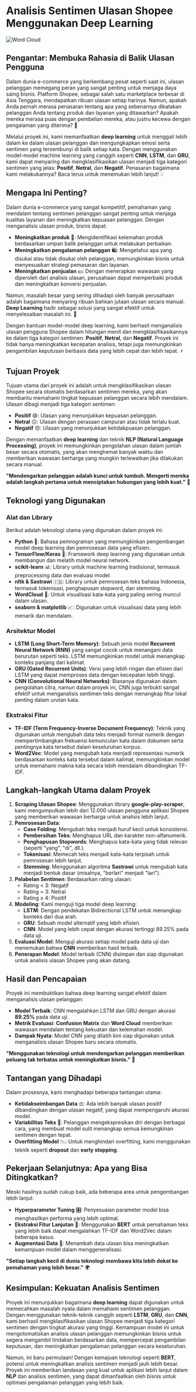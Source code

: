 # Analisis Sentimen Ulasan Shopee Menggunakan Deep Learning
![Word Cloud](wordcloudshopee.jpg)
## Pengantar: Membuka Rahasia di Balik Ulasan Pengguna
Dalam dunia e-commerce yang berkembang pesat seperti saat ini, ulasan pelanggan memegang peran yang sangat penting untuk menjaga daya saing bisnis. Platform Shopee, sebagai salah satu marketplace terbesar di Asia Tenggara, mendapatkan ribuan ulasan setiap harinya. Namun, apakah Anda pernah merasa penasaran tentang apa yang sebenarnya dikatakan pelanggan Anda tentang produk dan layanan yang ditawarkan? Apakah mereka merasa puas dengan pembelian mereka, atau justru kecewa dengan pengalaman yang diterima? 🌟

Melalui proyek ini, kami memanfaatkan **deep learning** untuk menggali lebih dalam ke dalam ulasan pelanggan dan mengungkapkan emosi serta sentimen yang tersembunyi di balik setiap kata. Dengan menggunakan model-model machine learning yang canggih seperti **CNN**, **LSTM**, dan **GRU**, kami dapat menyaring dan mengklasifikasikan ulasan menjadi tiga kategori sentimen yang jelas: **Positif**, **Netral**, dan **Negatif**. Penasaran bagaimana kami melakukannya? Baca terus untuk menemukan lebih lanjut! 💡

## Mengapa Ini Penting?
Dalam dunia e-commerce yang sangat kompetitif, pemahaman yang mendalam tentang sentimen pelanggan sangat penting untuk menjaga kualitas layanan dan meningkatkan kepuasan pelanggan. Dengan menganalisis ulasan produk, bisnis dapat:

- **Meningkatkan produk** 🚀: Mengidentifikasi kelemahan produk berdasarkan umpan balik pelanggan untuk melakukan perbaikan.
- **Meningkatkan pengalaman pelanggan** 🛍️: Mengetahui apa yang disukai atau tidak disukai oleh pelanggan, memungkinkan bisnis untuk menyesuaikan strategi pemasaran dan layanan.
- **Meningkatkan penjualan** 💵: Dengan menerapkan wawasan yang diperoleh dari analisis ulasan, perusahaan dapat memperbaiki produk dan meningkatkan konversi penjualan.

Namun, masalah besar yang sering dihadapi oleh banyak perusahaan adalah bagaimana menyaring ribuan bahkan jutaan ulasan secara manual. **Deep Learning** hadir sebagai solusi yang sangat efektif untuk menyelesaikan masalah ini. 🤖

Dengan bantuan model-model deep learning, kami berhasil menganalisis ulasan pengguna Shopee dalam hitungan menit dan mengklasifikasikannya ke dalam tiga kategori sentimen: **Positif**, **Netral**, dan **Negatif**. Proyek ini tidak hanya meningkatkan kecepatan analisis, tetapi juga memungkinkan pengambilan keputusan berbasis data yang lebih cepat dan lebih tepat. ⚡

## Tujuan Proyek
Tujuan utama dari proyek ini adalah untuk mengklasifikasikan ulasan Shopee secara otomatis berdasarkan sentimen mereka, yang akan membantu memahami tingkat kepuasan pelanggan secara lebih mendalam. Ulasan dibagi menjadi tiga kategori sentimen:

- **Positif** 😄: Ulasan yang menunjukkan kepuasan pelanggan.
- **Netral** 😐: Ulasan dengan perasaan campuran atau tidak terlalu kuat.
- **Negatif** 😞: Ulasan yang menunjukkan ketidakpuasan pelanggan.

Dengan memanfaatkan **deep learning** dan teknik **NLP (Natural Language Processing)**, proyek ini memungkinkan pengolahan ulasan dalam jumlah besar secara otomatis, yang akan menghemat banyak waktu dan memberikan wawasan berharga yang mungkin terlewatkan jika dilakukan secara manual.

**"Mendengarkan pelanggan adalah kunci untuk tumbuh. Mengerti mereka adalah langkah pertama untuk menciptakan hubungan yang lebih kuat."** 💬

## Teknologi yang Digunakan
### Alat dan Library
Berikut adalah teknologi utama yang digunakan dalam proyek ini:

- **Python** 🐍: Bahasa pemrograman yang memungkinkan pengembangan model deep learning dan pemrosesan data yang efisien.
- **TensorFlow/Keras** 🤖: Framework deep learning yang digunakan untuk membangun dan melatih model neural network.
- **scikit-learn** 📊: Library untuk machine learning tradisional, termasuk preprocessing data dan evaluasi model.
- **nltk & Sastrawi** 🇮🇩: Library untuk pemrosesan teks bahasa Indonesia, termasuk tokenisasi, penghapusan stopword, dan stemming.
- **WordCloud** 🌈: Untuk visualisasi kata-kata yang paling sering muncul dalam ulasan.
- **seaborn & matplotlib** 📈: Digunakan untuk visualisasi data yang lebih menarik dan mendalam.

### Arsitektur Model
- **LSTM (Long Short-Term Memory)**: Sebuah jenis model **Recurrent Neural Network (RNN)** yang sangat cocok untuk menangani data berurutan seperti teks. LSTM memungkinkan model untuk menangkap konteks panjang dari kalimat.
- **GRU (Gated Recurrent Units)**: Versi yang lebih ringan dan efisien dari LSTM yang dapat memproses data dengan kecepatan lebih tinggi.
- **CNN (Convolutional Neural Networks)**: Biasanya digunakan dalam pengolahan citra, namun dalam proyek ini, CNN juga terbukti sangat efektif untuk menganalisis sentimen teks dengan menangkap fitur lokal penting dalam urutan kata.

### Ekstraksi Fitur
- **TF-IDF (Term Frequency-Inverse Document Frequency)**: Teknik yang digunakan untuk mengubah data teks menjadi format numerik dengan mempertimbangkan frekuensi kemunculan kata dalam dokumen serta pentingnya kata tersebut dalam keseluruhan korpus.
- **Word2Vec**: Model yang mengubah kata menjadi representasi numerik berdasarkan konteks kata tersebut dalam kalimat, memungkinkan model untuk memahami makna kata secara lebih mendalam dibandingkan TF-IDF.

## Langkah-langkah Utama dalam Proyek
1. **Scraping Ulasan Shopee**: Menggunakan library **google-play-scraper**, kami mengumpulkan lebih dari 12.000 ulasan pengguna aplikasi Shopee yang memberikan wawasan berharga untuk analisis lebih lanjut.
2. **Pemrosesan Data**:
   - **Case Folding**: Mengubah teks menjadi huruf kecil untuk konsistensi.
   - **Pembersihan Teks**: Menghapus URL dan karakter non-alfanumerik.
   - **Penghapusan Stopwords**: Menghapus kata-kata yang tidak relevan (seperti "yang", "di", dll.).
   - **Tokenisasi**: Memecah teks menjadi kata-kata terpisah untuk pemrosesan lebih lanjut.
   - **Stemming**: Menggunakan algoritma **Sastrawi** untuk mengubah kata menjadi bentuk dasar (misalnya, "berlari" menjadi "lari").
3. **Pelabelan Sentimen**: Berdasarkan rating ulasan:
   - Rating < 3: Negatif
   - Rating = 3: Netral
   - Rating ≥ 4: Positif
4. **Modeling**: Kami menguji tiga model deep learning:
   - **LSTM**: Dengan pendekatan Bidirectional LSTM untuk menangkap konteks dari dua arah.
   - **GRU**: Sebuah model alternatif yang lebih efisien.
   - **CNN**: Model yang lebih cepat dengan akurasi tertinggi 89.25% pada data uji.
5. **Evaluasi Model**: Menguji akurasi setiap model pada data uji dan menemukan bahwa **CNN** memberikan hasil terbaik.
6. **Penerapan Model**: Model terbaik (CNN) disimpan dan siap digunakan untuk analisis ulasan Shopee yang akan datang.

## Hasil dan Pencapaian
Proyek ini membuktikan bahwa deep learning sangat efektif dalam menganalisis ulasan pelanggan:

- **Model Terbaik**: CNN mengalahkan LSTM dan GRU dengan akurasi **89.25%** pada data uji.
- **Metrik Evaluasi**: **Confusion Matrix** dan **Word Cloud** memberikan wawasan mendalam tentang kekuatan dan kelemahan model.
- **Dampak Nyata**: Model CNN yang dilatih kini siap digunakan untuk menganalisis ulasan Shopee baru secara otomatis.

**"Menggunakan teknologi untuk mendengarkan pelanggan memberikan peluang tak terbatas untuk meningkatkan bisnis."** 🚀

## Tantangan yang Dihadapi
Dalam prosesnya, kami menghadapi beberapa tantangan utama:

- **Ketidakseimbangan Data** ⚖️: Ada lebih banyak ulasan positif dibandingkan dengan ulasan negatif, yang dapat mempengaruhi akurasi model.
- **Variabilitas Teks** 💬: Pelanggan mengekspresikan diri dengan berbagai cara, yang membuat model sulit menangkap semua kemungkinan sentimen dengan tepat.
- **Overfitting Model** 📉: Untuk menghindari overfitting, kami menggunakan teknik seperti **dropout** dan **early stopping**.

## Pekerjaan Selanjutnya: Apa yang Bisa Ditingkatkan?
Meski hasilnya sudah cukup baik, ada beberapa area untuk pengembangan lebih lanjut:

- **Hyperparameter Tuning** 🎛️: Penyesuaian parameter model bisa menghasilkan performa yang lebih optimal.
- **Ekstraksi Fitur Lanjutan** 🚀: Menggunakan **BERT** untuk pemahaman teks yang lebih baik dapat mengalahkan TF-IDF dan Word2Vec dalam beberapa kasus.
- **Augmentasi Data** 🧠: Menambah data ulasan bisa meningkatkan kemampuan model dalam menggeneralisasi.

**"Setiap langkah kecil di dunia teknologi membawa kita lebih dekat ke pemahaman yang lebih besar."** 🌍

## Kesimpulan: Kekuatan Analisis Sentimen
Proyek ini menunjukkan bagaimana **deep learning** dapat digunakan untuk memecahkan masalah nyata dalam memahami sentimen pelanggan. Dengan menggunakan teknik-teknik canggih seperti **LSTM**, **GRU**, dan **CNN**, kami berhasil mengklasifikasikan ulasan Shopee menjadi tiga kategori sentimen dengan tingkat akurasi yang tinggi. Kemampuan model ini untuk mengotomatiskan analisis ulasan pelanggan memungkinkan bisnis untuk segera mengambil tindakan berdasarkan data, mempercepat pengambilan keputusan, dan meningkatkan pengalaman pelanggan secara keseluruhan.

Namun, ini baru permulaan! Dengan kemajuan teknologi seperti **BERT**, potensi untuk meningkatkan analisis sentimen menjadi jauh lebih besar. Proyek ini memberikan landasan yang kuat untuk aplikasi lebih lanjut dalam **NLP** dan analisis sentimen, yang dapat dimanfaatkan oleh bisnis untuk optimasi pengalaman pelanggan yang lebih baik.
